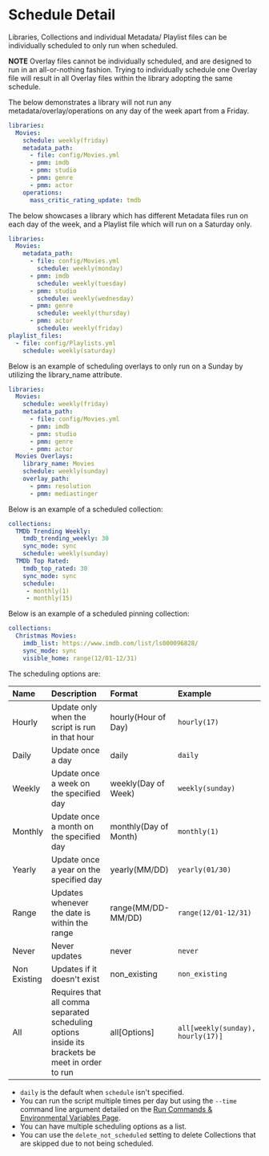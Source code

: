 # Schedule Detail

Libraries, Collections and individual Metadata/ Playlist files can be individually scheduled to only run when scheduled.

**NOTE** Overlay files cannot be individually scheduled, and are designed to run in an all-or-nothing fashion. Trying to individually schedule one Overlay file will result in all Overlay files within the library adopting the same schedule.

The below demonstrates a library will not run any metadata/overlay/operations on any day of the week apart from a Friday.

```yaml
libraries:
  Movies:
    schedule: weekly(friday)
    metadata_path:
      - file: config/Movies.yml
      - pmm: imdb
      - pmm: studio
      - pmm: genre
      - pmm: actor
    operations:
      mass_critic_rating_update: tmdb
```

The below showcases a library which has different Metadata files run on each day of the week, and a Playlist file which will run on a Saturday only.
```yaml
libraries:
  Movies:
    metadata_path:
      - file: config/Movies.yml
        schedule: weekly(monday)
      - pmm: imdb
        schedule: weekly(tuesday)
      - pmm: studio
        schedule: weekly(wednesday)
      - pmm: genre
        schedule: weekly(thursday)
      - pmm: actor
        schedule: weekly(friday)
playlist_files:
  - file: config/Playlists.yml
    schedule: weekly(saturday)
```

Below is an example of scheduling overlays to only run on a Sunday by utilizing the library_name attribute.

```yaml
libraries:
  Movies:
    schedule: weekly(friday)
    metadata_path:
      - file: config/Movies.yml
      - pmm: imdb
      - pmm: studio
      - pmm: genre
      - pmm: actor
  Movies Overlays:
    library_name: Movies
    schedule: weekly(sunday)
    overlay_path:
      - pmm: resolution
      - pmm: mediastinger
```

Below is an example of a scheduled collection: 
```yaml
collections:
  TMDb Trending Weekly:
    tmdb_trending_weekly: 30
    sync_mode: sync
    schedule: weekly(sunday)
  TMDb Top Rated:
    tmdb_top_rated: 30
    sync_mode: sync
    schedule: 
     - monthly(1)
     - monthly(15)
```

Below is an example of a scheduled pinning collection: 
```yaml
collections:
  Christmas Movies:
    imdb_list: https://www.imdb.com/list/ls000096828/
    sync_mode: sync
    visible_home: range(12/01-12/31)
```

The scheduling options are:

| Name         | Description                                                                                      | Format                | Example                           |
|:-------------|:-------------------------------------------------------------------------------------------------|:----------------------|:----------------------------------|
| Hourly       | Update only when the script is run in that hour                                                  | hourly(Hour of Day)   | `hourly(17)`                      |
| Daily        | Update once a day                                                                                | daily                 | `daily`                           |
| Weekly       | Update once a week on the specified day                                                          | weekly(Day of Week)   | `weekly(sunday)`                  |
| Monthly      | Update once a month on the specified day                                                         | monthly(Day of Month) | `monthly(1)`                      |
| Yearly       | Update once a year on the specified day                                                          | yearly(MM/DD)         | `yearly(01/30)`                   |
| Range        | Updates whenever the date is within the range                                                    | range(MM/DD-MM/DD)    | `range(12/01-12/31)`              |
| Never        | Never updates                                                                                    | never                 | `never`                           |
| Non Existing | Updates if it doesn't exist                                                                      | non_existing          | `non_existing`                    |
| All          | Requires that all comma separated scheduling options inside its brackets be meet in order to run | all[Options]          | `all[weekly(sunday), hourly(17)]` |

* `daily` is the default when `schedule` isn't specified.
* You can run the script multiple times per day but using the `--time` command line argument detailed on the [Run Commands & Environmental Variables Page](../../home/environmental.md#time-to-run).
* You can have multiple scheduling options as a list.
* You can use the `delete_not_scheduled` setting to delete Collections that are skipped due to not being scheduled.
